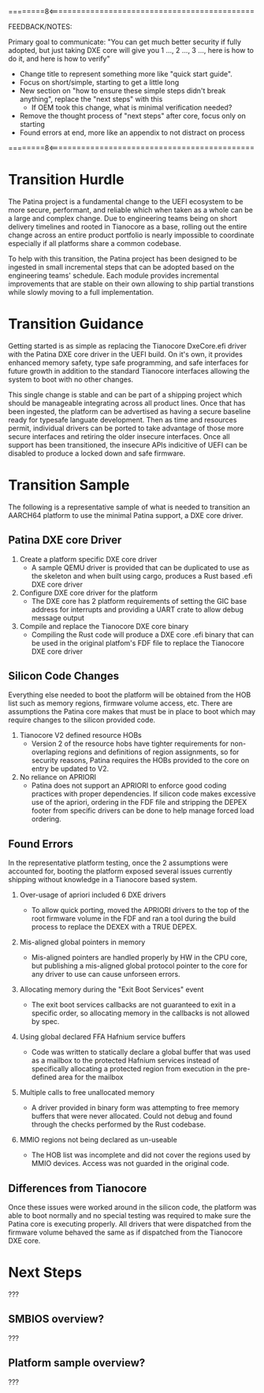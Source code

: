 ========8<=============================================

FEEDBACK/NOTES:

Primary goal to communicate: "You can get much better security if fully adopted, but just taking DXE core will give 
you 1 ..., 2 ..., 3 ..., here is how to do it, and here is how to verify"

  - Change title to represent something more like "quick start guide".
  - Focus on short/simple, starting to get a little long
  - New section on "how to ensure these simple steps didn't break anything", replace the "next steps" with this
    - If OEM took this change, what is minimal verification needed?
  - Remove the thought process of "next steps" after core, focus only on starting
  - Found errors at end, more like an appendix to not distract on process
 
========8<=============================================
   

# Transition Hurdle

  The Patina project is a fundamental change to the UEFI ecosystem to be more secure, performant,
  and reliable which when taken as a whole can be a large and complex change.  Due to engineering
  teams being on short delivery timelines and rooted in Tianocore as a base, rolling out the entire
  change across an entire product portfolio is nearly impossible to coordinate especially if all
  platforms share a common codebase.

  To help with this transition, the Patina project has been designed to be ingested in small incremental
  steps that can be adopted based on the engineering teams' schedule.  Each module provides incremental
  improvements that are stable on their own allowing to ship partial transtions while slowly moving to a
  full implementation.

# Transition Guidance

  Getting started is as simple as replacing the Tianocore DxeCore.efi driver with the Patina DXE core driver
  in the UEFI build.  On it's own, it provides enhanced memory safety, type safe programming, and safe interfaces
  for future growth in addition to the standard Tianocore interfaces allowing the system to boot with no other
  changes.

  This single change is stable and can be part of a shipping project which should be manageable integrating
  across all product lines.  Once that has been ingested, the platform can be advertised as having a secure
  baseline ready for typesafe languate development.  Then as time and resources permit, individual drivers
  can be ported to take advantage of those more secure interfaces and retiring the older insecure interfaces.
  Once all support has been transitioned, the insecure APIs indicitive of UEFI can be disabled to produce a
  locked down and safe firmware.

# Transition Sample

  The following is a representative sample of what is needed to transition an AARCH64 platform to use the minimal
  Patina support, a DXE core driver.

## Patina DXE core Driver
  1) Create a platform specific DXE core driver
       - A sample QEMU driver is provided that can be duplicated to use as the skeleton and when built using
         cargo, produces a Rust based .efi DXE core driver
  2) Configure DXE core driver for the platform
       - The DXE core has 2 platform requirements of setting the GIC base address for interrupts and providing a
         UART crate to allow debug message output
  3) Compile and replace the Tianocore DXE core binary
       - Compiling the Rust code will produce a DXE core .efi binary that can be used in the original platfom's
         FDF file to replace the Tianocore DXE core driver

## Silicon Code Changes

  Everything else needed to boot the platform will be obtained from the HOB list such as memory regions, firmware
  volume access, etc.  There are assumptions the Patina core makes that must be in place to boot which may require
  changes to the silicon provided code.

  1) Tianocore V2 defined resource HOBs
       - Version 2 of the resource hobs have tighter requirements for non-overlaping regions and definitions of region
         assignments, so for security reasons, Patina requires the HOBs provided to the core on entry be updated to V2.
  2) No reliance on APRIORI
       - Patina does not support an APRIORI to enforce good coding practices with proper dependencies.  If silicon code
         makes excessive use of the apriori, ordering in the FDF file and stripping the DEPEX footer from specific
         drivers can be done to help manage forced load ordering.

## Found Errors

  In the representative platform testing, once the 2 assumptions were accounted for, booting the platform exposed
  several issues currently shipping without knowledge in a Tianocore based system.

  1) Over-usage of apriori included 6 DXE drivers
       - To allow quick porting, moved the APRIORI drivers to the top of the root firmware volume in the FDF and ran a tool
         during the build process to replace the DEXEX with a TRUE DEPEX.

  2) Mis-aligned global pointers in memory
       - Mis-aligned pointers are handled properly by HW in the CPU core, but publishing a mis-aligned global protocol pointer
         to the core for any driver to use can cause unforseen errors.

  3) Allocating memory during the "Exit Boot Services" event
       - The exit boot services callbacks are not guaranteed to exit in a specific order, so allocating memory in the callbacks
         is not allowed by spec.

  4) Using global declared FFA Hafnium service buffers
       - Code was written to statically declare a global buffer that was used as a mailbox to the protected Hafnium services instead
         of specifically allocating a protected region from execution in the pre-defined area for the mailbox

  5) Multiple calls to free unallocated memory
       - A driver provided in binary form was attempting to free memory buffers that were never allocated.  Could not debug and
         found through the checks performed by the Rust codebase.

  6) MMIO regions not being declared as un-useable
       - The HOB list was incomplete and did not cover the regions used by MMIO devices.  Access was not guarded in the original code.

## Differences from Tianocore

  Once these issues were worked around in the silicon code, the platform was able to boot normally and no special testing was required
  to make sure the Patina core is executing properly.  All drivers that were dispatched from the firmware volume behaved the same as
  if dispatched from the Tianocore DXE core.


# Next Steps

???

## SMBIOS overview?

???

## Platform sample overview?

???
